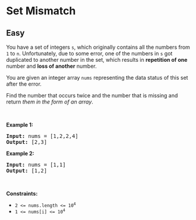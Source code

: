 
<h1>Set Mismatch</h1>
<h2>Easy</h2>
<p>You have a set of integers <code>s</code>, which originally contains all the numbers from <code>1</code> to <code>n</code>. Unfortunately, due to some error, one of the numbers in <code>s</code> got duplicated to another number in the set, which results in <strong>repetition of one</strong> number and <strong>loss of another</strong> number.</p>

<p>You are given an integer array <code>nums</code> representing the data status of this set after the error.</p>

<p>Find the number that occurs twice and the number that is missing and return <em>them in the form of an array</em>.</p>

<p>&nbsp;</p>
<p><strong class="example">Example 1:</strong></p>
<pre><strong>Input:</strong> nums = [1,2,2,4]
<strong>Output:</strong> [2,3]
</pre><p><strong class="example">Example 2:</strong></p>
<pre><strong>Input:</strong> nums = [1,1]
<strong>Output:</strong> [1,2]
</pre>
<p>&nbsp;</p>
<p><strong>Constraints:</strong></p>

<ul>
	<li><code>2 &lt;= nums.length &lt;= 10<sup>4</sup></code></li>
	<li><code>1 &lt;= nums[i] &lt;= 10<sup>4</sup></code></li>
</ul>

        